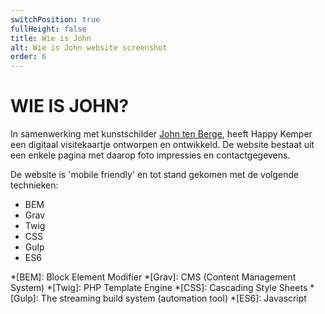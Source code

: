 ```yaml
---
switchPosition: true
fullHeight: false
title: Wie is John
alt: Wie is John website screenshot
order: 6
---
```


# WIE IS JOHN?

In samenwerking met kunstschilder [John ten Berge](https://wieisjohn.com), heeft Happy Kemper een digitaal visitekaartje ontworpen en ontwikkeld. De website bestaat uit een enkele pagina met daarop foto impressies en contactgegevens.

De website is 'mobile friendly' en tot stand gekomen met de volgende technieken:

- BEM
- Grav
- Twig
- CSS
- Gulp
- ES6

*[BEM]: Block Element Modifier
*[Grav]: CMS (Content Management System)
*[Twig]: PHP Template Engine
*[CSS]: Cascading Style Sheets
*[Gulp]: The streaming build system (automation tool)
*[ES6]: Javascript